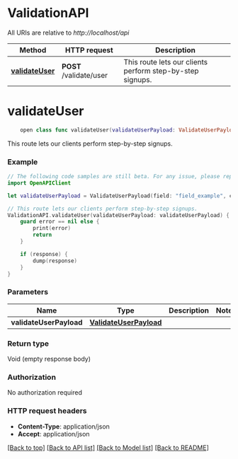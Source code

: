 # ValidationAPI

All URIs are relative to *http://localhost/api*

Method | HTTP request | Description
------------- | ------------- | -------------
[**validateUser**](ValidationAPI.md#validateuser) | **POST** /validate/user | This route lets our clients perform step-by-step signups.


# **validateUser**
```swift
    open class func validateUser(validateUserPayload: ValidateUserPayload, completion: @escaping (_ data: Void?, _ error: Error?) -> Void)
```

This route lets our clients perform step-by-step signups.

### Example 
```swift
// The following code samples are still beta. For any issue, please report via http://github.com/OpenAPITools/openapi-generator/issues/new
import OpenAPIClient

let validateUserPayload = ValidateUserPayload(field: "field_example", content: "content_example") // ValidateUserPayload | 

// This route lets our clients perform step-by-step signups.
ValidationAPI.validateUser(validateUserPayload: validateUserPayload) { (response, error) in
    guard error == nil else {
        print(error)
        return
    }

    if (response) {
        dump(response)
    }
}
```

### Parameters

Name | Type | Description  | Notes
------------- | ------------- | ------------- | -------------
 **validateUserPayload** | [**ValidateUserPayload**](ValidateUserPayload.md) |  | 

### Return type

Void (empty response body)

### Authorization

No authorization required

### HTTP request headers

 - **Content-Type**: application/json
 - **Accept**: application/json

[[Back to top]](#) [[Back to API list]](../README.md#documentation-for-api-endpoints) [[Back to Model list]](../README.md#documentation-for-models) [[Back to README]](../README.md)

